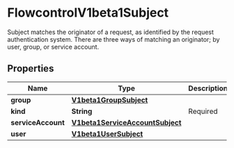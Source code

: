 

# FlowcontrolV1beta1Subject

Subject matches the originator of a request, as identified by the request authentication system. There are three ways of matching an originator; by user, group, or service account.
## Properties

Name | Type | Description | Notes
------------ | ------------- | ------------- | -------------
**group** | [**V1beta1GroupSubject**](V1beta1GroupSubject.md) |  |  [optional]
**kind** | **String** | Required | 
**serviceAccount** | [**V1beta1ServiceAccountSubject**](V1beta1ServiceAccountSubject.md) |  |  [optional]
**user** | [**V1beta1UserSubject**](V1beta1UserSubject.md) |  |  [optional]



